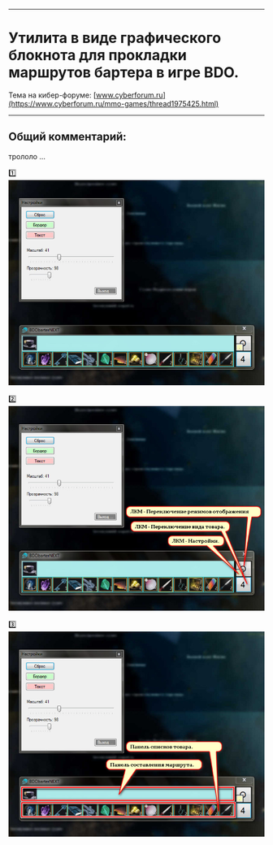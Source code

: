 ____
# Утилита в виде графического блокнота для прокладки маршрутов бартера в игре BDO.

Тема на кибер-форуме:
[www.cyberforum.ru](https://www.cyberforum.ru/mmo-games/thread1975425.html)
____
## Общий комментарий:
трололо ...

:one: 
![Screenshot in game 1](BDObarterNEXT/!Doc/doc-scr-01.jpg)

:two: 
![Screenshot in game 1](BDObarterNEXT/!Doc/doc-scr-01[1].jpg)

:three: 
![Screenshot in game 1](BDObarterNEXT/!Doc/doc-scr-01[2].jpg)

 
